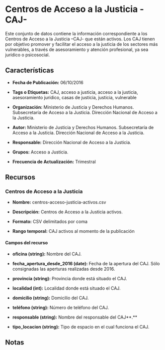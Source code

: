 Centros de Acceso a la Justicia -CAJ-
=====================================

Este conjunto de datos contiene la información correspondiente a los Centros de Acceso a la Justicia –CAJ- que están activos. Los CAJ tienen por objetivo promover y facilitar el acceso a la justicia de los sectores más vulnerables, a través de asesoramiento y atención profesional, ya sea jurídico o psicosocial.

Características
---------------

-   **Fecha de Publicación:** 06/10/2016

-   **Tags o Etiquetas:** CAJ, acceso a justicia, acceso a la justicia, asesoramiento jurídico, casas de justicia, justicia, vulnerable

-   **Organización:** Ministerio de Justicia y Derechos Humanos. Subsecretaría de Acceso a la Justicia. Dirección Nacional de Acceso a la Justicia.

-   **Autor:** Ministerio de Justicia y Derechos Humanos. Subsecretaría de Acceso a la Justicia. Dirección Nacional de Acceso a la Justicia.

-   **Responsable:** Dirección Nacional de Acceso a la Justicia.

-   **Grupos:** Acceso a Justicia.

-   **Frecuencia de Actualización:** Trimestral

Recursos
--------

### Centros de Acceso a la Justicia

-   **Nombre:** centros-acceso-justicia-activos.csv

-   **Descripción:** Centros de Acceso a la Justicia activos.

-   **Formato:** CSV delimitados por coma

-   **Rango temporal:** CAJ activos al momento de la publicación

#### Campos del recurso

-   **oficina (string):** Nombre del CAJ.

-   **fecha_apertura_desde_2016 (date):** Fecha de la apertura del CAJ. Sólo consignadas las aperturas realizadas desde 2016.

-   **provincia (string):** Provincia donde está situado el CAJ.

-   **localidad (int):** Localidad donde está situado el CAJ.

-   **domicilio (string):** Domicilio del CAJ.

-   **teléfono (string):** Número de teléfono del CAJ.

-   **responsable (string):** Nombre del responsable del CAJ**.**

-   **tipo_locacion (string):** Tipo de espacio en el cual funciona el CAJ.

Notas
-----

